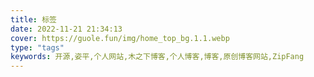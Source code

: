 ```yaml
---
title: 标签
date: 2022-11-21 21:34:13
cover: https://guole.fun/img/home_top_bg.1.1.webp
type: "tags"
keywords: 开源,姿平,个人网站,木之下博客,个人博客,博客,原创博客网站,ZipFang
---
```


